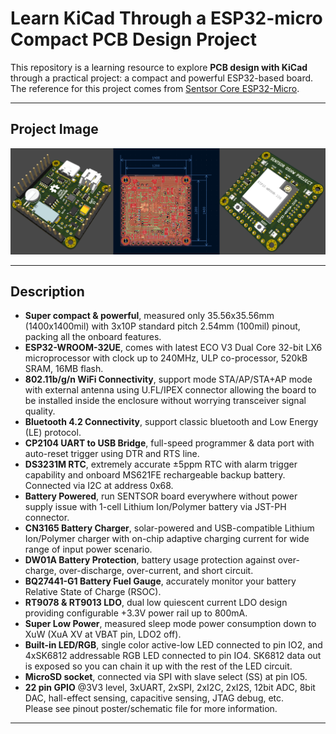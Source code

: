 # Learn KiCad Through a ESP32-micro Compact PCB Design Project

This repository is a learning resource to explore **PCB design with KiCad** through a practical project: a compact and powerful ESP32-based board.  
The reference for this project comes from [Sentsor Core ESP32-Micro](https://oshwlab.com/sentsor-project/sentsor-core-esp32-micro).

---

## Project Image

![Project Preview](.github/img.png)

---

## Description

- **Super compact & powerful**, measured only 35.56x35.56mm (1400x1400mil) with 3x10P standard pitch 2.54mm (100mil) pinout, packing all the onboard features.  
- **ESP32-WROOM-32UE**, comes with latest ECO V3 Dual Core 32-bit LX6 microprocessor with clock up to 240MHz, ULP co-processor, 520kB SRAM, 16MB flash.  
- **802.11b/g/n WiFi Connectivity**, support mode STA/AP/STA+AP mode with external antenna using U.FL/IPEX connector allowing the board to be installed inside the enclosure without worrying transceiver signal quality.  
- **Bluetooth 4.2 Connectivity**, support classic bluetooth and Low Energy (LE) protocol.  
- **CP2104 UART to USB Bridge**, full-speed programmer & data port with auto-reset trigger using DTR and RTS line.  
- **DS3231M RTC**, extremely accurate ±5ppm RTC with alarm trigger capability and onboard MS621FE rechargeable backup battery. Connected via I2C at address 0x68.  
- **Battery Powered**, run SENTSOR board everywhere without power supply issue with 1-cell Lithium Ion/Polymer battery via JST-PH connector.  
- **CN3165 Battery Charger**, solar-powered and USB-compatible Lithium Ion/Polymer charger with on-chip adaptive charging current for wide range of input power scenario.  
- **DW01A Battery Protection**, battery usage protection against over-charge, over-discharge, over-current, and short circuit.  
- **BQ27441-G1 Battery Fuel Gauge**, accurately monitor your battery Relative State of Charge (RSOC).  
- **RT9078 & RT9013 LDO**, dual low quiescent current LDO design providing configurable +3.3V power rail up to 800mA.  
- **Super Low Power**, measured sleep mode power consumption down to XuW (XuA XV at VBAT pin, LDO2 off).  
- **Built-in LED/RGB**, single color active-low LED connected to pin IO2, and 4xSK6812 addressable RGB LED connected to pin IO4. SK6812 data out is exposed so you can chain it up with the rest of the LED circuit.  
- **MicroSD socket**, connected via SPI with slave select (SS) at pin IO5.  
- **22 pin GPIO** @3V3 level, 3xUART, 2xSPI, 2xI2C, 2xI2S, 12bit ADC, 8bit DAC, hall-effect sensing, capacitive sensing, JTAG debug, etc.  
  Please see pinout poster/schematic file for more information.  

---
